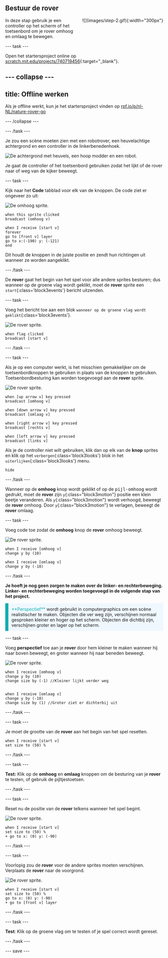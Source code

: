 ## Bestuur de rover

<div style="display: flex; flex-wrap: wrap">
<div style="flex-basis: 200px; flex-grow: 1; margin-right: 15px;">
In deze stap gebruik je een controller op het scherm of het toetsenbord om je rover omhoog en omlaag te bewegen.
</div>
<div>
![](images/step-2.gif){:width="300px"}
</div>
</div>

--- task ---

Open het startersproject online op [scratch.mit.edu/projects/740719456](https://scratch.mit.edu/projects/740719456){:target="_blank"}.

--- collapse ---
---
title: Offline werken
---

Als je offline werkt, kun je het startersproject vinden op [rpf.io/p/nl-NL/nature-rover-go](https://rpf.io/p/nl-NL/nature-rover-go)

--- /collapse ---


--- /task ---

Je zou een scène moeten zien met een robotrover, een heuvelachtige achtergrond en een controller in de linkerbenedenhoek.

![De achtergrond met heuvels, een hoop modder en een robot.](images/starter-background.png)

Je gaat de controller of het toetsenbord gebruiken zodat het lijkt of de rover naar of weg van de kijker beweegt.

--- task ---

Kijk naar het **Code** tabblad voor elk van de knoppen. De code ziet er ongeveer zo uit:

![De omhoog sprite.](images/up-sprite.png)

```blocks3
when this sprite clicked
broadcast (omhoog v)

when I receive [start v]
forever
go to [front v] layer
go to x:(-190) y: (-121)
end
```

Dit houdt de knoppen in de juiste positie en zendt hun richtingen uit wanneer ze worden aangeklikt.

--- /task ---

De **rover** gaat het begin van het spel voor alle andere sprites besturen; dus wanneer op de groene vlag wordt geklikt, moet de **rover** sprite een `start`{:class='block3events'} bericht uitzenden.

--- task ---

Voeg het bericht toe aan een blok `wanneer op de groene vlag wordt geklikt`{:class='block3events'}.

![De rover sprite.](images/rover-sprite.png)

```blocks3
when flag clicked
broadcast [start v]
```

--- /task ---

--- task ---

Als je op een computer werkt, is het misschien gemakkelijker om de toetsenbordknoppen te gebruiken in plaats van de knoppen te gebruiken. Toetsenbordbesturing kan worden toegevoegd aan de **rover** sprite.

![De rover sprite.](images/rover-sprite.png)

```blocks3
when [up arrow v] key pressed
broadcast [omhoog v]

when [down arrow v] key pressed
broadcast [omlaag v]

when [right arrow v] key pressed
broadcast [rechts v]

when [left arrow v] key pressed
broadcast [links v]
```

Als je de controller niet wilt gebruiken, klik dan op elk van de **knop** sprites en klik op het `verbergen`{:class='block3looks'} blok in het `uiterlijken`{:class='block3looks'}
menu.

```blocks3
hide
```

--- /task ---

Wanneer op de **omhoog** knop wordt geklikt of op de <kbd>pijl-omhoog</kbd> wordt gedrukt, moet de **rover** zijn `y`{:class="block3motion"} positie een klein beetje veranderen. Als `y`{:class="block3motion"} wordt verhoogd, beweegt de **rover** omhoog. Door `y`{:class="block3motion"} te verlagen, beweegt de **rover** omlaag.

--- task ---

Voeg code toe zodat de **omhoog** knop de **rover** omhoog beweegt.

![De rover sprite.](images/rover-sprite.png)

```blocks3
when I receive [omhoog v]
change y by (10)

when I receive [omlaag v]
change y by (-10)
```

--- /task ---

**Je hoeft je nog geen zorgen te maken over de linker- en rechterbeweging. Linker- en rechterbeweging worden toegevoegd in de volgende stap van het project.**

<p style="border-left: solid; border-width:10px; border-color: #0faeb0; background-color: aliceblue; padding: 10px;">
<span style="color: #0faeb0">**Perspectief**</span> wordt gebruikt in computergraphics om een scène realistischer te maken. Objecten die ver weg zijn, verschijnen normaal gesproken kleiner en hoger op het scherm. Objecten die dichtbij zijn, verschijnen groter en lager op het scherm.
</p>

--- task ---

Voeg **perspectief** toe aan je **rover** door hem kleiner te maken wanneer hij naar boven beweegt, en groter wanneer hij naar beneden beweegt.

![De rover sprite.](images/rover-sprite.png)

```blocks3
when I receive [omhoog v]
change y by (10)
change size by (-1) //Kleiner lijkt verder weg


when I receive [omlaag v]
change y by (-10)
change size by (1) //Groter ziet er dichterbij uit
```

--- /task ---

--- task ---

Je moet de grootte van de **rover** aan het begin van het spel resetten.

```blocks3
when I receive [start v]
set size to (50) %
```

--- /task ---


--- task ---

**Test:** Klik op de **omhoog** en **omlaag** knoppen om de besturing van je **rover** te testen, of gebruik de pijltjestoetsen.

--- /task ---

--- task ---

Reset nu de positie van de **rover** telkens wanneer het spel begint.

![De rover sprite.](images/rover-sprite.png)

```blocks3
when I receive [start v]
set size to (50) %
+ go to x: (0) y: (-90)
```

--- /task ---

--- task ---

Voorlopig zou de **rover** voor de andere sprites moeten verschijnen. Verplaats de **rover** naar de voorgrond.

![De rover sprite.](images/rover-sprite.png)

```blocks3
when I receive [start v]
set size to (50) %
go to x: (0) y: (-90)
+ go to [front v] layer
```

--- /task ---

--- task ---

**Test**: Klik op de groene vlag om te testen of je spel correct wordt gereset.

--- /task ---

--- save ---

